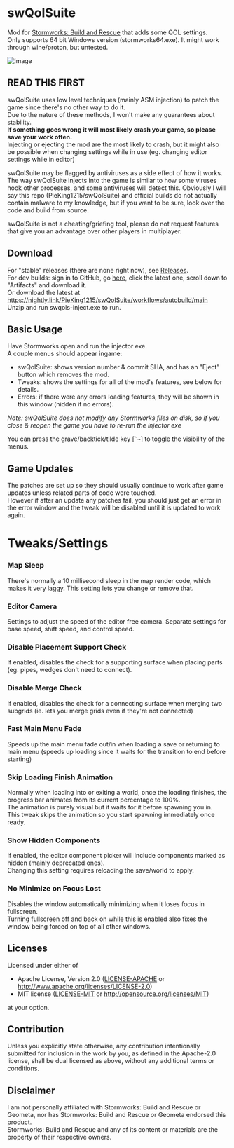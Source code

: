 # swQolSuite
Mod for [Stormworks: Build and Rescue](https://store.steampowered.com/app/573090/Stormworks_Build_and_Rescue/) that adds some QOL settings.<br>
Only supports 64 bit Windows version (stormworks64.exe). It might work through wine/proton, but untested.

![image](https://github.com/user-attachments/assets/52329669-8bc5-4dce-a0b9-e4526c37d3b8)

## READ THIS FIRST
swQolSuite uses low level techniques (mainly ASM injection) to patch the game since there's no other way to do it.<br>
Due to the nature of these methods, I won't make any guarantees about stability.<br>
**If something goes wrong it will most likely crash your game, so please save your work often.**<br>
Injecting or ejecting the mod are the most likely to crash, but it might also be possible when changing settings while in use (eg. changing editor settings while in editor)<br>

swQolSuite may be flagged by antiviruses as a side effect of how it works. The way swQolSuite injects into the game is similar to how some viruses hook other processes, and some antiviruses will detect this.
Obviously I will say this repo (PieKing1215/swQolSuite) and official builds do not actually contain malware to my knowledge, but if you want to be sure, look over the code and build from source.

swQolSuite is not a cheating/griefing tool, please do not request features that give you an advantage over other players in multiplayer.

## Download
For "stable" releases (there are none right now), see [Releases](../../releases).<br>
For dev builds: sign in to GitHub, go [here](https://github.com/PieKing1215/swQolSuite/actions/workflows/autobuild.yml?query=branch%3Amain+is%3Asuccess), click the latest one, scroll down to "Artifacts" and download it.<br>
Or download the latest at https://nightly.link/PieKing1215/swQolSuite/workflows/autobuild/main<br>
Unzip and run swqols-inject.exe to run.

## Basic Usage
Have Stormworks open and run the injector exe.<br>
A couple menus should appear ingame:
- swQolSuite: shows version number & commit SHA, and has an "Eject" button which removes the mod.<br>
- Tweaks: shows the settings for all of the mod's features, see below for details.<br>
- Errors: if there were any errors loading features, they will be shown in this window (hidden if no errors).<br>

*Note: swQolSuite does not modify any Stormworks files on disk, so if you close & reopen the game you have to re-run the injector exe*

You can press the grave/backtick/tilde key [`` `~ ``] to toggle the visibility of the menus.

## Game Updates
The patches are set up so they should usually continue to work after game updates unless related parts of code were touched.<br>
However if after an update any patches fail, you should just get an error in the error window and the tweak will be disabled until it is updated to work again.

# Tweaks/Settings

### Map Sleep
There's normally a 10 millisecond sleep in the map render code, which makes it very laggy. This setting lets you change or remove that.

### Editor Camera
Settings to adjust the speed of the editor free camera. Separate settings for base speed, shift speed, and control speed.

### Disable Placement Support Check
If enabled, disables the check for a supporting surface when placing parts (eg. pipes, wedges don't need to connect).

### Disable Merge Check
If enabled, disables the check for a connecting surface when merging two subgrids (ie. lets you merge grids even if they're not connected)

### Fast Main Menu Fade
Speeds up the main menu fade out/in when loading a save or returning to main menu (speeds up loading since it waits for the transition to end before starting)

### Skip Loading Finish Animation
Normally when loading into or exiting a world, once the loading finishes, the progress bar animates from its current percentage to 100%.<br>
The animation is purely visual but it waits for it before spawning you in.<br>
This tweak skips the animation so you start spawning immediately once ready.

### Show Hidden Components
If enabled, the editor component picker will include components marked as hidden (mainly deprecated ones).<br>
Changing this setting requires reloading the save/world to apply.

### No Minimize on Focus Lost 
Disables the window automatically minimizing when it loses focus in fullscreen.<br>
Turning fullscreen off and back on while this is enabled also fixes the window being forced on top of all other windows.

## Licenses

Licensed under either of

 * Apache License, Version 2.0
   ([LICENSE-APACHE](LICENSE-APACHE) or http://www.apache.org/licenses/LICENSE-2.0)
 * MIT license
   ([LICENSE-MIT](LICENSE-MIT) or http://opensource.org/licenses/MIT)

at your option.

## Contribution

Unless you explicitly state otherwise, any contribution intentionally submitted
for inclusion in the work by you, as defined in the Apache-2.0 license, shall be
dual licensed as above, without any additional terms or conditions.

## Disclaimer
I am not personally affiliated with Stormworks: Build and Rescue or Geometa, nor has Stormworks: Build and Rescue or Geometa endorsed this product.<br>
Stormworks: Build and Rescue and any of its content or materials are the property of their respective owners.
